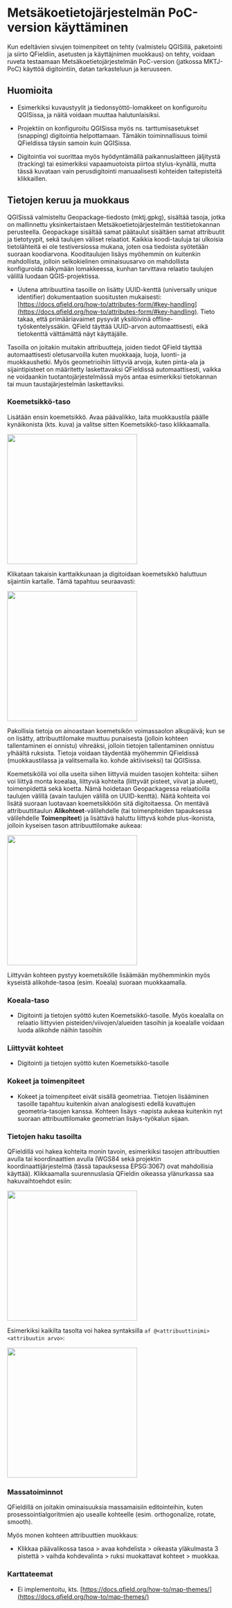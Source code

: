 # Metsäkoetietojärjestelmän PoC-version käyttäminen

Kun edeltävien sivujen toimenpiteet on tehty (valmistelu QGISillä, paketointi ja siirto QFieldiin, asetusten ja käyttäjnimen muokkaus) on tehty, voidaan ruveta testaamaan Metsäkoetietojärjestelmän PoC-version (jatkossa MKTJ-PoC) käyttöä digitointiin, datan tarkasteluun ja keruuseen. 

## Huomioita 

- Esimerkiksi kuvaustyylit ja tiedonsyöttö-lomakkeet on konfiguroitu QGISissa, ja näitä voidaan muuttaa halutunlaisiksi.
- Projektiin on konfiguroitu QGISissa myös ns. tarttumisasetukset (snapping) digitointia helpottamaan. Tämäkin toiminnallisuus toimii QFieldissa täysin samoin kuin QGISissa.

- Digitointia voi suorittaa myös hyödyntämällä paikannuslaitteen jäljitystä (tracking) tai esimerkiksi vapaamuotoista piirtoa stylus-kynällä, mutta tässä kuvataan vain perusdigitointi manuaalisesti kohteiden taitepisteitä klikkaillen.

## Tietojen keruu ja muokkaus

QGISissä valmisteltu Geopackage-tiedosto (mktj.gpkg), sisältää tasoja, jotka on mallinnettu yksinkertaistaen Metsäkoetietojärjestelmän  testitietokannan perusteella. Geopackage sisältää samat päätaulut sisältäen samat attribuutit ja tietotyypit, sekä taulujen väliset  relaatiot. Kaikkia koodi-tauluja tai ulkoisia tietolähteitä ei ole testiversiossa mukana, joten osa tiedoista syötetään suoraan koodiarvona. Kooditaulujen lisäys myöhemmin on kuitenkin mahdollista, jolloin selkokielinen ominaisuusarvo on mahdollista konfiguroida näkymään lomakkeessa, kunhan tarvittava relaatio taulujen välillä luodaan QGIS-projektissa. 

- Uutena attribuuttina tasoille on lisätty UUID-kenttä (universally unique identifier) dokumentaation suositusten mukaisesti:
[https://docs.qfield.org/how-to/attributes-form/#key-handling](https://docs.qfield.org/how-to/attributes-form/#key-handling). Tieto takaa, että primääriavaimet pysyvät yksilöivinä offline-työskentelyssäkin. QField täyttää UUID-arvon automaattisesti, eikä tietokenttä välttämättä näyt käyttäjälle.

Tasoilla on joitakin muitakin attribuutteja, joiden tiedot QField täyttää automaattisesti oletusarvoilla kuten muokkaaja, luoja, luonti- ja muokkaushetki. Myös geometrioihin liittyviä arvoja, kuten pinta-ala ja sijaintipisteet on määritetty laskettavaksi QFieldissä automaattisesti, vaikka ne voidaankin tuotantojärjestelmässä myös antaa esimerkiksi tietokannan tai muun taustajärjestelmän  laskettaviksi.

### Koemetsikkö-taso


Lisätään ensin koemetsikkö. Avaa päävalikko, laita muokkaustila päälle kynäikonista (kts. kuva) ja valitse sitten Koemetsikkö-taso klikkaamalla.

[<img src="img/qfield_koemetsikko.png" width="300" />](img/qfield_koemetsikko.png)

Klikataan takaisin karttaikkunaan ja digitoidaan koemetsikkö haluttuun sijaintiin kartalle. Tämä tapahtuu seuraavasti:

[<img src="img/koemetsikko_digitointi.gif" width="300" />](img/koemetsikko_digitointi.gif)

Pakollisia tietoja on ainoastaan koemetsikön voimassaolon alkupäivä; kun se on lisätty, attribuuttilomake muuttuu punaisesta (jolloin kohteen tallentaminen ei onnistu) vihreäksi, jolloin tietojen tallentaminen onnistuu ylhäältä ruksista. Tietoja voidaan täydentää myöhemmin QFieldissä (muokkaustilassa ja valitsemalla ko. kohde aktiiviseksi) tai QGISissa.

Koemetsiköllä voi olla useita siihen liittyviä muiden tasojen kohteita: siihen voi liittyä monta koealaa, liittyviä kohteita (liittyvät pisteet, viivat ja alueet), toimenpidettä sekä koetta. Nämä hoidetaan Geopackagessa relaatioilla taulujen välillä (avain taulujen välillä on UUID-kenttä). Näitä kohteita voi lisätä suoraan luotavaan koemetsikköön sitä digitoitaessa. On mentävä attribuuttitaulun **Alikohteet**-välilehdelle  (tai toimenpiteiden tapauksessa välilehdelle **Toimenpiteet**) ja lisättävä haluttu liittyvä kohde plus-ikonista, jolloin kyseisen tason attribuuttilomake aukeaa:

[<img src="img/lisaa_alikohde.png" width="300" />](img/lisaa_alikohde.png)

Liittyvän kohteen pystyy koemetsikölle lisäämään myöhemminkin myös kyseistä alikohde-tasoa (esim. Koeala) suoraan muokkaamalla.

### Koeala-taso

- Digitointi ja tietojen syöttö kuten Koemetsikkö-tasolle. Myös koealalla on relaatio liittyvien pisteiden/viivojen/alueiden tasoihin ja 
koealalle voidaan luoda alikohde näihin tasoihin

### Liittyvät kohteet

- Digitointi ja tietojen syöttö kuten Koemetsikkö-tasolle

### Kokeet ja toimenpiteet

- Kokeet ja toimenpiteet eivät sisällä geometriaa. Tietojen lisääminen tasoille tapahtuu kuitenkin aivan analogisesti edellä kuvattujen geometria-tasojen kanssa. Kohteen lisäys -napista aukeaa kuitenkin nyt suoraan attribuuttilomake geometrian lisäys-työkalun sijaan.

### Tietojen haku tasoilta

QFieldillä voi hakea kohteita monin tavoin, esimerkiksi tasojen attribuuttien avulla tai koordinaattien avulla (WGS84 sekä projektin koordinaattijärjestelmä (tässä tapauksessa EPSG:3067) ovat mahdollisia käyttää). Klikkaamalla suurennuslasia QFieldin oikeassa ylänurkassa saa hakuvaihtoehdot esiin:

[<img src="img/hakuvaihtoehdot.png" width="300" />](img/hakuvaihtoehdot.png)

Esimerkiksi kaikilta tasolta voi hakea syntaksilla `af @<attribuuttinimi> <attribuutin arvo>`: 

[<img src="img/haku_tasoilta.png" width="300" />](img/haku_tasoilta.png)

### Massatoiminnot

QFieldillä on joitakin ominaisuuksia massamaisiin editointeihin, kuten prosessointialgoritmien ajo usealle kohteelle (esim. orthogonalize, rotate, smooth). 

Myös monen kohteen attribuuttien muokkaus:

- Klikkaa päävalikossa tasoa > avaa kohdelista > oikeasta yläkulmasta 3 pistettä > vaihda kohdevalinta > ruksi muokattavat kohteet > muokkaa.

### Karttateemat

- Ei implementoitu, kts. [https://docs.qfield.org/how-to/map-themes/](https://docs.qfield.org/how-to/map-themes/)

